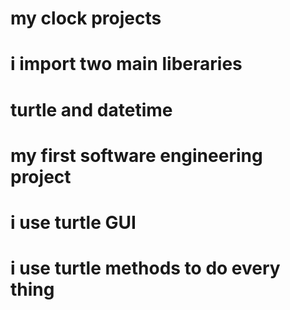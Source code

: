 # my clock projects
# i import two main liberaries
# turtle and datetime
# my first software engineering project
# i use turtle GUI
# i use turtle methods to do every thing
